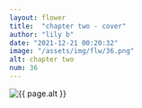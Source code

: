 ```yaml
---
layout: flower
title:  "chapter two - cover"
author: "lily b"
date: "2021-12-21 00:20:32"
image: "/assets/img/flw/36.png"
alt: chapter two
num: 36
---
```


<picture>
    <source media="all and (orientation: landscape)" srcset="{{ site.baseurl }}{{ page.image }}">
    <img src="{{ site.baseurl }}{{ page.image }}" alt="{{ page.alt }}">
</picture>